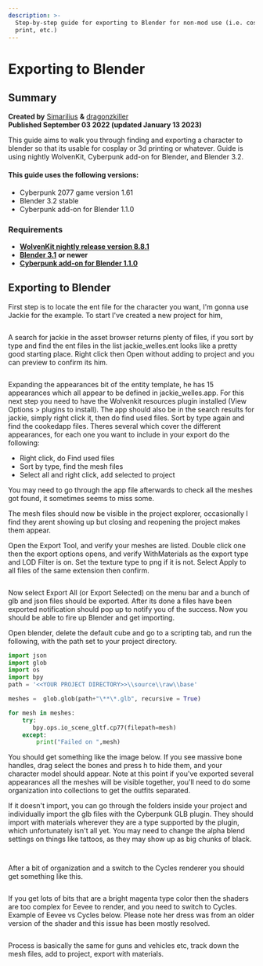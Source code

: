 ```yaml
---
description: >-
  Step-by-step guide for exporting to Blender for non-mod use (i.e. cosplay, 3d
  print, etc.)
---
```


# Exporting to Blender

## Summary

**Created by** [Simarilius](http://127.0.0.1:5000/u/G2MqNkfgTlQ1R3G4B5s6WefLjdy2 "mention") **&** [dragonzkiller](http://127.0.0.1:5000/u/dpriBUirXwWYeCIhyywmqhKrMMV2 "mention")\
**Published September 03 2022 (updated January 13 2023)**

This guide aims to walk you through finding and exporting a character to blender so that its usable for cosplay or 3d printing or whatever. Guide is using nightly WolvenKit, Cyberpunk add-on for Blender, and Blender 3.2.

#### This guide uses the following versions:

* Cyberpunk 2077 game version 1.61
* Blender 3.2 stable
* Cyberpunk add-on for Blender 1.1.0

### Requirements

* [**WolvenKit nightly release version 8.8.1**](https://github.com/WolvenKit/WolvenKit)
* [**Blender 3.1**](https://www.blender.org/) **or newer**
* [**Cyberpunk add-on for Blender 1.1.0**](https://github.com/WolvenKit/Cyberpunk-Blender-add-on/releases/tag/1.1.0)

## Exporting to Blender

First step is to locate the ent file for the character you want, I'm gonna use Jackie for the example. To start I've created a new project for him,&#x20;

<figure><img src="../../.gitbook/assets/image (2) (1).png" alt=""><figcaption></figcaption></figure>

A search for jackie in the asset browser returns plenty of files, if you sort by type and find the ent files in the list jackie\_welles.ent looks like a pretty good starting place. Right click then Open without adding to project and you can preview to confirm its him.

<figure><img src="../../.gitbook/assets/image (4).png" alt=""><figcaption></figcaption></figure>

Expanding the appearances bit of the entity template, he has 15 appearances which all appear to be defined in jackie\_welles.app. For this next step you need to have the Wolvenkit resources plugin installed (View Options > plugins to install). The app should also be in the search results for jackie, simply right click it, then do find used files. Sort by type again and find the cookedapp files. Theres several which cover the different appearances, for each one you want to include in your export do the following:&#x20;

* Right click, do Find used files&#x20;
* Sort by type, find the mesh files&#x20;
* Select all and right click, add selected to project

You may need to go through the app file afterwards to check all the meshes got found, it sometimes seems to miss some.

The mesh files should now be visible in the project explorer, occasionally I find they arent showing up but closing and reopening the project makes them appear.

Open the Export Tool, and verify your meshes are listed. Double click one then the export options opens, and verify WithMaterials as the export type and LOD Filter is on. Set the texture type to png if it is not. Select Apply to all files of the same extension then confirm.&#x20;

<figure><img src="../../.gitbook/assets/image (7) (1).png" alt=""><figcaption></figcaption></figure>

Now select Export All (or Export Selected) on the menu bar and a bunch of glb and json files should be exported. After its done a files have been exported notification should pop up to notify you of the success. Now you should be able to fire up Blender and get importing.

Open blender, delete the default cube and go to a scripting tab, and run the following, with the path set to your project directory.

```python
import json
import glob
import os
import bpy
path = '<<YOUR PROJECT DIRECTORY>>\\source\\raw\\base'

meshes =  glob.glob(path+"\**\*.glb", recursive = True)

for mesh in meshes:
    try:
       bpy.ops.io_scene_gltf.cp77(filepath=mesh)
    except:
        print("Failed on ",mesh)
```

You should get something like the image below. If you see massive bone handles, drag select the bones and press h to hide them, and your character model should appear. Note at this point if you've exported several appearances all the meshes will be visible together, you'll need to do some organization into collections to get the outfits separated.

If it doesn't import, you can go through the folders inside your project and individually import the glb files with the Cyberpunk GLB plugin. They should import with materials wherever they are a type supported by the plugin, which unfortunately isn't all yet. You may need to change the alpha blend settings on things like tattoos, as they may show up as big chunks of black.&#x20;



<figure><img src="../../.gitbook/assets/image (5).png" alt=""><figcaption></figcaption></figure>

<figure><img src="../../.gitbook/assets/image (6) (1).png" alt=""><figcaption></figcaption></figure>

After a bit of organization and a switch to the Cycles renderer you should get something like this.

<figure><img src="../../.gitbook/assets/image (8) (1).png" alt=""><figcaption></figcaption></figure>

If you get lots of bits that are a bright magenta type color then the shaders are too complex for Eevee to render, and you need to switch to Cycles. Example of Eevee vs Cycles below. Please note her dress was from an older version of the shader and this issue has been mostly resolved.

<figure><img src="../../.gitbook/assets/image (4) (1).png" alt=""><figcaption></figcaption></figure>

Process is basically the same for guns and vehicles etc, track down the mesh files, add to project, export with materials.
